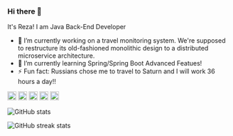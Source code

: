 ### Hi there 👋

<!--
**akhgari-reza/akhgari-reza** is a ✨ _special_ ✨ repository because its `README.md` (this file) appears on your GitHub profile.-->
It's Reza!
I am Java Back-End Developer
- 🔭 I’m currently working on a travel monitoring system. We're supposed to restructure its old-fashioned monolithic design to a distributed microservice architecture. 
- 🌱 I’m currently learning Spring/Spring Boot Advanced Featues!
- ⚡ Fun fact: Russians chose me to travel to Saturn and I will work 36 hours a day!! 

[<img src='https://cdn.jsdelivr.net/npm/simple-icons@3.0.1/icons/github.svg' alt='github' height='20'>](https://github.com/akhgari-reza)  [<img src='https://cdn.jsdelivr.net/npm/simple-icons@3.0.1/icons/instagram.svg' alt='instagram' height='20'>](https://www.instagram.com/konigdima/)  [<img src='https://cdn.jsdelivr.net/npm/simple-icons@3.0.1/icons/skype.svg' alt='skype' height='20'>](r.akhgari)  [<img src='https://cdn.jsdelivr.net/npm/simple-icons@3.0.1/icons/yandex.svg' alt='yandex' height='20'>](r.akhgari)  [<img src='https://cdn.jsdelivr.net/npm/simple-icons@3.0.1/icons/google.svg' alt='google' height='20'>](rakhgari)  

![GitHub stats](https://github-readme-stats.vercel.app/api?username=akhgari-reza&show_icons=true)  

![GitHub streak stats](https://github-readme-streak-stats.herokuapp.com/?user=akhgari-reza)  

